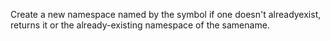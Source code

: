 Create a new namespace named by the symbol if one doesn't alreadyexist, returns it or the already-existing namespace of the samename.